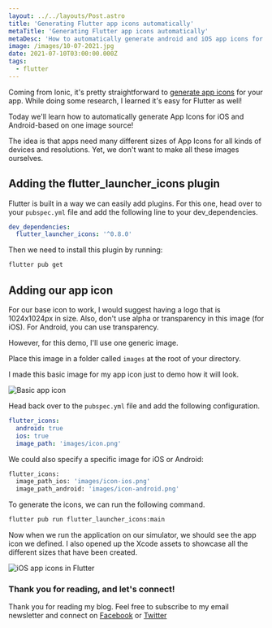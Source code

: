 ```yaml
---
layout: ../../layouts/Post.astro
title: 'Generating Flutter app icons automatically'
metaTitle: 'Generating Flutter app icons automatically'
metaDesc: 'How to automatically generate android and iOS app icons for a Flutter app'
image: /images/10-07-2021.jpg
date: 2021-07-10T03:00:00.000Z
tags:
  - flutter
---
```


Coming from Ionic, it's pretty straightforward to [generate app icons](https://daily-dev-tips.com/posts/ionic-resources/) for your app. While doing some research, I learned it's easy for Flutter as well!

Today we'll learn how to automatically generate App Icons for iOS and Android-based on one image source!

The idea is that apps need many different sizes of App Icons for all kinds of devices and resolutions.
Yet, we don't want to make all these images ourselves.

## Adding the flutter_launcher_icons plugin

Flutter is built in a way we can easily add plugins.
For this one, head over to your `pubspec.yml` file and add the following line to your dev_dependencies.

```yaml
dev_dependencies:
  flutter_launcher_icons: '^0.8.0'
```

Then we need to install this plugin by running:

```bash
flutter pub get
```

## Adding our app icon

For our base icon to work, I would suggest having a logo that is 1024x1024px in size. Also, don't use alpha or transparency in this image (for iOS). For Android, you can use transparency.

However, for this demo, I'll use one generic image.

Place this image in a folder called `images` at the root of your directory.

I made this basic image for my app icon just to demo how it will look.

![Basic app icon](https://cdn.hashnode.com/res/hashnode/image/upload/v1625379130988/ToaBUOP7J.png)

Head back over to the `pubspec.yml` file and add the following configuration.

```yaml
flutter_icons:
  android: true
  ios: true
  image_path: 'images/icon.png'
```

We could also specify a specific image for iOS or Android:

```bash
flutter_icons:
  image_path_ios: 'images/icon-ios.png'
  image_path_android: 'images/icon-android.png'
```

To generate the icons, we can run the following command.

```bash
flutter pub run flutter_launcher_icons:main
```

Now when we run the application on our simulator, we should see the app icon we defined.
I also opened up the Xcode assets to showcase all the different sizes that have been created.

![iOS app icons in Flutter](https://cdn.hashnode.com/res/hashnode/image/upload/v1625379576412/iGxjCZN1E.png)

### Thank you for reading, and let's connect!

Thank you for reading my blog. Feel free to subscribe to my email newsletter and connect on [Facebook](https://www.facebook.com/DailyDevTipsBlog) or [Twitter](https://twitter.com/DailyDevTips1)

